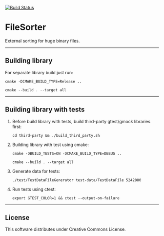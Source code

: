 [![Build Status](https://travis-ci.com/smk-robotics/FileSorter.svg?branch=develop)](https://travis-ci.com/github/smk-robotics/FileSorter)

# FileSorter
External sorting for huge binary files.
____

## Building library
  For separate library build just run:

  `cmake -DCMAKE_BUILD_TYPE=Release ..`

  `cmake --build . --target all`

____
## Building library with tests

1. Before build library with tests, build third-party gtest/gmock libraries first:

    ```cd third-party && ./build_third_party.sh```

2. Building library with test using cmake:

    `cmake -DBUILD_TESTS=ON -DCMAKE_BUILD_TYPE=DEBUG ..`

    `cmake --build . --target all`

3. Generate data for tests:

    `./test/TestDataFileGenerator test-data/TestDataFile 5242880`

4. Run tests using ctest:

    `export GTEST_COLOR=1 && ctest --output-on-failure`

____

## License

  This software distributes under Creative Commons License.

